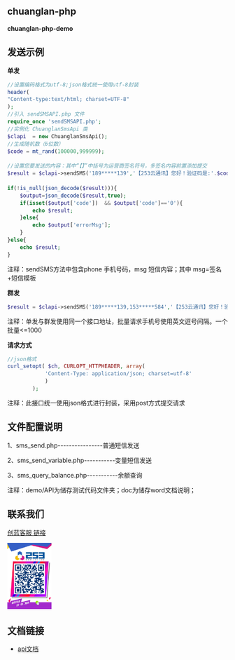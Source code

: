 ## chuanglan-php
**chuanglan-php-demo**



## 发送示例

**单发**
```php
//设置编码格式为utf-8;json格式统一使用utf-8封装
header(
"Content-type:text/html; charset=UTF-8"
);
//引入 sendSMSAPI.php 文件
require_once 'sendSMSAPI.php';
//实例化 ChuanglanSmsApi 类
$clapi  = new ChuanglanSmsApi();
//生成随机数（6位数）
$code = mt_rand(100000,999999);

//设置您要发送的内容：其中“【】”中括号为运营商签名符号，多签名内容前置添加提交
$result = $clapi->sendSMS('189*****139','【253云通讯】您好！验证码是:'.$code);

if(!is_null(json_decode($result))){
	$output=json_decode($result,true);
	if(isset($output['code'])  && $output['code']=='0'){
		echo $result;
	}else{	
		echo $output['errorMsg'];
	}
}else{
	echo $result; 
}
```
注释：sendSMS方法中包含phone 手机号码，msg 短信内容；其中 msg=签名+短信模板


**群发**
 ```php
$result = $clapi->sendSMS('189*****139,153*****584','【253云通讯】您好！验证码是:'.$code);
```
注释：单发与群发使用同一个接口地址，批量请求手机号使用英文逗号间隔。一个批量<=1000

**请求方式**
```php
//json格式
curl_setopt( $ch, CURLOPT_HTTPHEADER, array(
			'Content-Type: application/json; charset=utf-8'   
			)
		);
```
注释：此接口统一使用json格式进行封装，采用post方式提交请求


## 文件配置说明

1、sms_send.php----------------普通短信发送

2、sms_send_variable.php-----------变量短信发送 

3、sms_query_balance.php-----------余额查询

注释：demo/API为储存测试代码文件夹；doc为储存word文档说明；



## 联系我们


[创蓝客服 链接](https://kefu253.udesk.cn/im_client/?web_plugin_id=47820={"name":"github"})


<img src="doc/kefu.jpg" width="20%" alt="创蓝客服"/>



## 文档链接
- [api文档](https://www.253.com/#/document/api_doc/zz)
